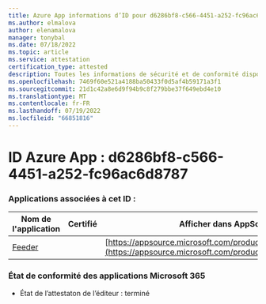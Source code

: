 ```yaml
---
title: Azure App informations d’ID pour d6286bf8-c566-4451-a252-fc96ac6d8787
ms.author: elmalova
author: elenamalova
manager: tonybal
ms.date: 07/18/2022
ms.topic: article
ms.service: attestation
certification_type: attested
description: Toutes les informations de sécurité et de conformité disponibles pour d6286bf8-c566-4451-a252-fc96ac6d8787.
ms.openlocfilehash: 7469f60e521a4188ba50433f0d5af4b59171a3f1
ms.sourcegitcommit: 21d1c42a8e6d9f94b9c8f279bbe37f649ebd4e10
ms.translationtype: MT
ms.contentlocale: fr-FR
ms.lasthandoff: 07/19/2022
ms.locfileid: "66851816"
---
```

# <a name="azure-app-id-d6286bf8-c566-4451-a252-fc96ac6d8787"></a>ID Azure App : d6286bf8-c566-4451-a252-fc96ac6d8787


### <a name="apps-associated-with-this-id"></a>Applications associées à cet ID :
| **Nom de l'application** | **Certifié** | **Afficher dans AppSource** |
|--------------|---------------|-----------------------|
| [Feeder](../forward/WA200004254.md) |  | [https://appsource.microsoft.com/product/office/WA200004254](https://appsource.microsoft.com/product/office/WA200004254) |

### <a name="microsoft-365-app-compliance-status"></a>État de conformité des applications Microsoft 365
- État de l’attestaton de l’éditeur : terminé
